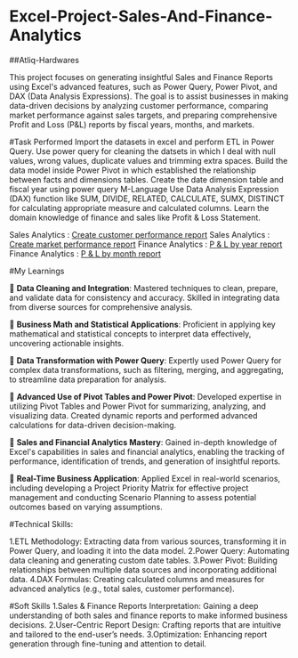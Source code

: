 # Excel-Project-Sales-And-Finance-Analytics

##Atliq-Hardwares

This project focuses on generating insightful Sales and Finance Reports using Excel's advanced features, such as Power Query, Power Pivot, and DAX (Data Analysis Expressions). 
The goal is to assist businesses in making data-driven decisions by analyzing customer performance, comparing market performance against sales targets, and preparing comprehensive Profit and Loss (P&L) reports by fiscal years, months, and markets.


#Task Performed
Import the datasets in excel and perform ETL in Power Query. Use power query for cleaning the datsets in which I deal with null values, wrong values, duplicate values and trimming extra spaces. Build the data model inside Power Pivot in which established the relationship between facts and dimensions tables. Create the date dimension table and fiscal year using power query M-Language Use Data Analysis Expression (DAX) function like SUM, DIVIDE, RELATED, CALCULATE, SUMX, DISTINCT for calculating appropriate measure and calculated columns. Learn the domain knowledge of finance and sales like Profit & Loss Statement.

Sales Analytics : [Create customer performance report](https://github.com/yeshant1/Excel-Project-Sales-And-Finance-Analytics/blob/main/Customer%20Performance%20Report.pdf)
Sales Analytics : [Create market performance report](https://github.com/yeshant1/Excel-Project-Sales-And-Finance-Analytics/blob/main/Market%20Performance%20vs%20Target%20Report.pdf)
Finance Analytics : [P & L by year report](https://github.com/yeshant1/Excel-Project-Sales-And-Finance-Analytics/blob/main/P%26L%20Statement%20by%20Fiscal%20Year.pdf)
Finance Analytics : [P & L by month report](https://github.com/yeshant1/Excel-Project-Sales-And-Finance-Analytics/blob/main/P%26L%20Statement%20by%20Months.pdf)

#My Learnings

🌟 **Data Cleaning and Integration**: Mastered techniques to clean, prepare, and validate data for consistency and accuracy. Skilled in integrating data from diverse sources for comprehensive analysis.

🌟 **Business Math and Statistical Applications**: Proficient in applying key mathematical and statistical concepts to interpret data effectively, uncovering actionable insights.

🌟 **Data Transformation with Power Query**: Expertly used Power Query for complex data transformations, such as filtering, merging, and aggregating, to streamline data preparation for analysis.

🌟 **Advanced Use of Pivot Tables and Power Pivot**: Developed expertise in utilizing Pivot Tables and Power Pivot for summarizing, analyzing, and visualizing data. Created dynamic reports and performed advanced calculations for data-driven decision-making.

🌟 **Sales and Financial Analytics Mastery**: Gained in-depth knowledge of Excel's capabilities in sales and financial analytics, enabling the tracking of performance, identification of trends, and generation of insightful reports.

🌟 **Real-Time Business Application**: Applied Excel in real-world scenarios, including developing a Project Priority Matrix for effective project management and conducting Scenario Planning to assess potential outcomes based on varying assumptions.

#Technical Skills:

1.ETL Methodology: Extracting data from various sources, transforming it in Power Query, and loading it into the data model.
2.Power Query: Automating data cleaning and generating custom date tables.
3.Power Pivot: Building relationships between multiple data sources and incorporating additional data.
4.DAX Formulas: Creating calculated columns and measures for advanced analytics (e.g., total sales, customer performance).

#Soft Skills
1.Sales & Finance Reports Interpretation: Gaining a deep understanding of both sales and finance reports to make informed business decisions.
2.User-Centric Report Design: Crafting reports that are intuitive and tailored to the end-user’s needs.
3.Optimization: Enhancing report generation through fine-tuning and attention to detail.
